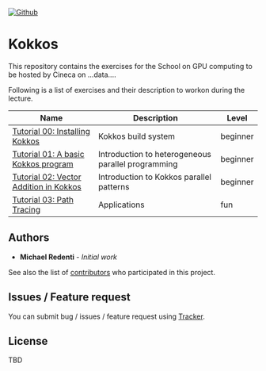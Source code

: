 [![Github](https://img.shields.io/badge/sources-github-green.svg)](https://github.com/mredenti/Kokkos/)

# Kokkos 

This repository contains the exercises for the School on GPU computing to be hosted by Cineca on ...data.... 

Following is a list of exercises and their description to workon during the lecture. 

| Name                                             | Description   | Level |
|--------------------------------------------------|---------------|-------|
| [Tutorial 00: Installing Kokkos](./tutorials/installation/index.md) | Kokkos build system | beginner |
| [Tutorial 01: A basic Kokkos program](./tutorials/vectorAdd/index.md) | Introduction to heterogeneous parallel programming | beginner |
| [Tutorial 02: Vector Addition in Kokkos](./tutorials/MatMul/index.md)   | Introduction to Kokkos parallel patterns | beginner | 
| [Tutorial 03: Path Tracing](./tutorials/MatMul/index.md)   | Applications | fun | 

## Authors

* **Michael Redenti** - *Initial work* 

See also the list of [contributors](https://github.com/mredenti/Kokkos/graphs/contributors) who participated in this project.

## Issues / Feature request

You can submit bug / issues / feature request using [Tracker](https://github.com/mredenti/Kokkos/issues).

## License

TBD




